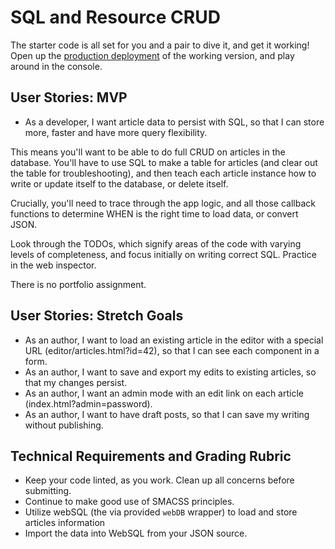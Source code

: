 # SQL and Resource CRUD

The starter code is all set for you and a pair to dive it, and get it working! Open up the [production deployment](https://cf-mvc-blog--class08.aerobatic.io/) of the working version, and play around in the console.

## User Stories: MVP
 - As a developer, I want article data to persist with SQL, so that I can store more, faster and have more query flexibility.

This means you'll want to be able to do full CRUD on articles in the database. You'll have to use SQL to make a table for articles (and clear out the table for troubleshooting), and then teach each article instance how to write or update itself to the database, or delete itself.

Crucially, you'll need to trace through the app logic, and all those callback functions to determine WHEN is the right time to load data, or convert JSON.

Look through the TODOs, which signify areas of the code with varying levels of completeness, and focus initially on writing correct SQL. Practice in the web inspector.

There is no portfolio assignment.

## User Stories: Stretch Goals
 - As an author, I want to load an existing article in the editor with a special URL (editor/articles.html?id=42), so that I can see each component in a form.
 - As an author, I want to save and export my edits to existing articles, so that my changes persist.
 - As an author, I want an admin mode with an edit link on each article (index.html?admin=password).
 - As an author, I want to have draft posts, so that I can save my writing without publishing.

## Technical Requirements and Grading Rubric
 - Keep your code linted, as you work. Clean up all concerns before submitting.
 - Continue to make good use of SMACSS principles.
 - Utilize webSQL (the via provided `webDB` wrapper) to load and store articles information
 - Import the data into WebSQL from your JSON source.
